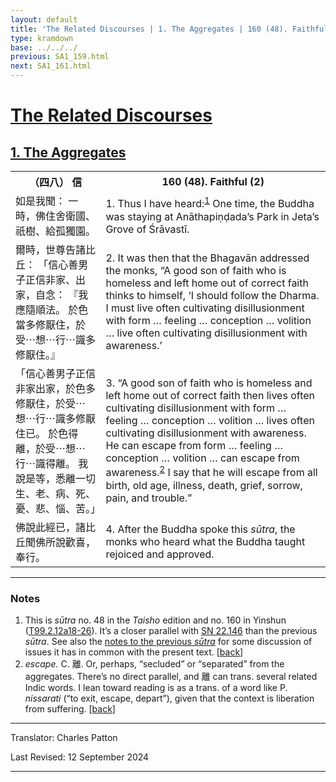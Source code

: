 ```yaml
---
layout: default
title: 'The Related Discourses | 1. The Aggregates | 160 (48). Faithful (2)'
type: kramdown
base: ../../../
previous: SA1_159.html
next: SA1_161.html
---
```


<h1><a href='../index.html'>The Related Discourses</a></h1>
<h2><a href='index.html'>1. The Aggregates</a></h2>

<table class="trans">
  <th class='ch'>（四八） 信</th>
  <th class='en'>160 (48). Faithful (2)</th>
  <tr>
    <td class="ch" title='t99.2.12a18'>如是我聞： 一時，佛住舍衛國、祇樹、給孤獨園。</td>
    <td id='p1'>1. Thus I have heard:<sup id="ref1"><a href="#n1">1</a></sup> One time, the Buddha was staying at Anāthapiṇḍada’s Park in Jeta’s Grove of Śrāvastī.</td>
  </tr>
  <tr>
    <td class="ch" title='t99.2.12a19'>爾時，世尊告諸比丘： 「信心善男子正信非家、出家，自念： 『我應隨順法。 於色當多修厭住，於受⋯想⋯行⋯識多修厭住。』</td>
    <td id='p2'>2. It was then that the Bhagavān addressed the monks, “A good son of faith who is homeless and left home out of correct faith thinks to himself, ‘I should follow the Dharma. I must live often cultivating disillusionment with form … feeling … conception … volition … live often cultivating disillusionment with awareness.’</td>
  </tr>
  <tr>
    <td class="ch" title='t99.2.12a21'>「信心善男子正信非家出家，於色多修厭住，於受⋯想⋯行⋯識多修厭住已。 於色得離，於受⋯想⋯行⋯識得離。 我說是等，悉離一切生、老、病、死、憂、悲、惱、苦。」</td>
    <td id='p3'>3. “A good son of faith who is homeless and left home out of correct faith then lives often cultivating disillusionment with form … feeling … conception … volition … lives often cultivating disillusionment with awareness. He can escape from form … feeling … conception … volition … can escape from awareness.<sup id="ref2"><a href="#n2">2</a></sup> I say that he will escape from all birth, old age, illness, death, grief, sorrow, pain, and trouble.”</td>
  </tr>
  <tr>
    <td class="ch" title='t99.2.12a25'>佛說此經已，諸比丘聞佛所說歡喜，奉行。</td>
    <td id='p4'>4. After the Buddha spoke this <em>sūtra</em>, the monks who heard what the Buddha taught rejoiced and approved.</td>
  </tr>
</table>

<hr/>

<h3 id="notes">Notes</h3>

<ol>
<li id="n1">This is <em>sūtra</em> no. 48 in the <cite>Taisho</cite> edition and no. 160 in Yinshun (<a href="https://cbetaonline.dila.edu.tw/zh/T02n0099_p0012a18" target="_blank">T99.2.12a18-26</a>). It’s a closer parallel with <a href="https://suttacentral.net/sn22.146" target="_blank">SN 22.146</a> than the previous <em>sūtra</em>. See also the <a href="SA1_159.html" target="_blank">notes to the previous <em>sūtra</em></a> for some discussion of issues it has in common with the present text. [<a href="#ref1">back</a>]</li>
<li id="n2"><em>escape.</em> C. 離. Or, perhaps, “secluded” or “separated” from the aggregates. There’s no direct parallel, and 離 can trans. several related Indic words. I lean toward reading is as a trans. of a word like P. <em>nissarati</em> (“to exit, escape, depart”), given that the context is liberation from suffering. [<a href="#ref2">back</a>]</li>
</ol>
<hr/>

<p class="translator">Translator: Charles Patton</p>
<p class='revised'>Last Revised: 12 September 2024</p>

<hr/>